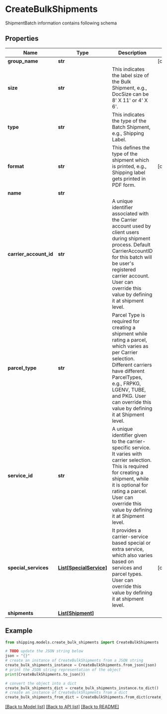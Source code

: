 # CreateBulkShipments

ShipmentBatch information contains following schema

## Properties

Name | Type | Description | Notes
------------ | ------------- | ------------- | -------------
**group_name** | **str** |  | [optional] 
**size** | **str** | This indicates the label size of the Bulk Shipment, e.g., DocSize can be 8&#39; X 11&#39; or 4&#39; X 6&#39;. | 
**type** | **str** | This indicates the type of the Batch Shipment, e.g., Shipping Label. | 
**format** | **str** | This defines the type of the shipment which is printed, e.g., Shipping label gets printed in PDF form. | [optional] 
**name** | **str** |  | 
**carrier_account_id** | **str** | A unique identifier associated with the Carrier account used by client users during shipment process. Default CarrierAccountID for this batch will be user&#39;s registered carrier account. User can override this value by defining it at shipment level. | 
**parcel_type** | **str** | Parcel Type is required for creating a shipment while rating a parcel, which varies as per Carrier selection. Different carriers have different ParcelTypes, e.g., FRPKG, LGENV, TUBE, and PKG. User can override this value by defining it at Shipment level. | 
**service_id** | **str** | A unique identifier given to the carrier-specific service. It varies with carrier selection. This is required for creating a shipment, while it is optional for rating a parcel. User can override this value by defining it at Shipment level. | 
**special_services** | [**List[SpecialService]**](SpecialService.md) | It provides a carrier-service based special or extra service, which also varies based on services and parcel types. User can override this value by defining it at shipment level. | [optional] 
**shipments** | [**List[Shipment]**](Shipment.md) |  | 

## Example

```python
from shipping.models.create_bulk_shipments import CreateBulkShipments

# TODO update the JSON string below
json = "{}"
# create an instance of CreateBulkShipments from a JSON string
create_bulk_shipments_instance = CreateBulkShipments.from_json(json)
# print the JSON string representation of the object
print(CreateBulkShipments.to_json())

# convert the object into a dict
create_bulk_shipments_dict = create_bulk_shipments_instance.to_dict()
# create an instance of CreateBulkShipments from a dict
create_bulk_shipments_from_dict = CreateBulkShipments.from_dict(create_bulk_shipments_dict)
```
[[Back to Model list]](../README.md#documentation-for-models) [[Back to API list]](../README.md#documentation-for-api-endpoints) [[Back to README]](../README.md)


